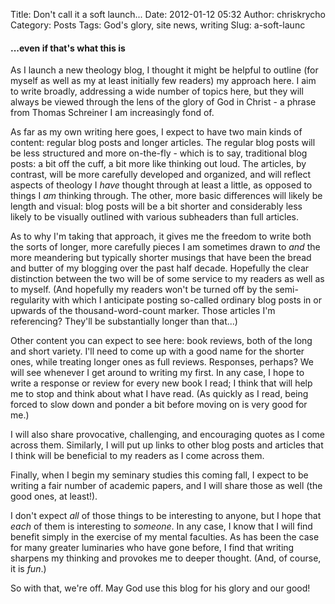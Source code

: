 Title: Don't call it a soft launch...
Date: 2012-01-12 05:32
Author: chriskrycho
Category: Posts
Tags: God's glory, site news, writing
Slug: a-soft-launc

#### ...even if that's what this is

As I launch a new theology blog, I thought it might be helpful to
outline (for myself as well as my at least initially few readers) my
approach here. I aim to write broadly, addressing a wide number of
topics here, but they will always be viewed through the lens of the
glory of God in Christ - a phrase from Thomas Schreiner I am
increasingly fond of.<!--more-->

As far as my own writing here goes, I expect to have two main kinds of
content: regular blog posts and longer articles. The regular blog posts
will be less structured and more on-the-fly - which is to say,
traditional blog posts: a bit off the cuff, a bit more like thinking out
loud. The articles, by contrast, will be more carefully developed and
organized, and will reflect aspects of theology I *have* thought through
at least a little, as opposed to things I *am* thinking through. The
other, more basic differences will likely be length and visual: blog
posts will be a bit shorter and considerably less likely to be visually
outlined with various subheaders than full articles.

As to why I'm taking that approach, it gives me the freedom to write
both the sorts of longer, more carefully pieces I am sometimes drawn to
*and* the more meandering but typically shorter musings that have been
the bread and butter of my blogging over the past half decade. Hopefully
the clear distinction between the two will be of some service to my
readers as well as to myself. (And hopefully my readers won't be turned
off by the semi-regularity with which I anticipate posting so-called
ordinary blog posts in or upwards of the thousand-word-count marker.
Those articles I'm referencing? They'll be substantially longer than
that...)

Other content you can expect to see here: book reviews, both of the long
and short variety. I'll need to come up with a good name for the shorter
ones, while treating longer ones as full reviews. Responses, perhaps? We
will see whenever I get around to writing my first. In any case, I hope
to write a response or review for every new book I read; I think that
will help me to stop and think about what I have read. (As quickly as I
read, being forced to slow down and ponder a bit before moving on is
very good for me.)

I will also share provocative, challenging, and encouraging quotes as I
come across them. Similarly, I will put up links to other blog posts and
articles that I think will be beneficial to my readers as I come across
them.

Finally, when I begin my seminary studies this coming fall, I expect to
be writing a fair number of academic papers, and I will share those as
well (the good ones, at least!).

I don't expect *all* of those things to be interesting to anyone, but I
hope that *each* of them is interesting to *someone*. In any case, I
know that I will find benefit simply in the exercise of my mental
faculties. As has been the case for many greater luminaries who have
gone before, I find that writing sharpens my thinking and provokes me to
deeper thought. (And, of course, it is *fun*.)

So with that, we're off. May God use this blog for his glory and our
good!
